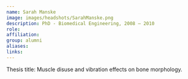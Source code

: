 ```yaml
---
name: Sarah Manske
image: images/headshots/SarahManske.png
description: PhD - Biomedical Engineering, 2008 – 2010
role: 
affiliation: 
group: alumni
aliases: 
links:
---
```


Thesis title: Muscle disuse and vibration effects on bone morphology.